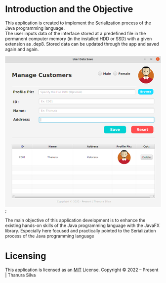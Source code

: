 # Introduction and the Objective

This application is created to implement the Serialization process of the Java programming language.  
The user inputs data of the interface stored at a predefined file in the permanent computer memory (in the installed HDD or SSD) with a  given extension as .dep8. 
Stored data can be updated through the app and saved again and again.


![This is image](/src/main/resources//assets/screenView.png);

The main objective of this application development is to enhance the existing hands-on skills of the Java programming language with the JavaFX library.
Especially here focused and practically pointed to the Serialization process of the Java programming language

# Licensing

This application is licensed as an [MIT](./License.txt) License. Copyright © 2022 – Present | Thanura Silva
